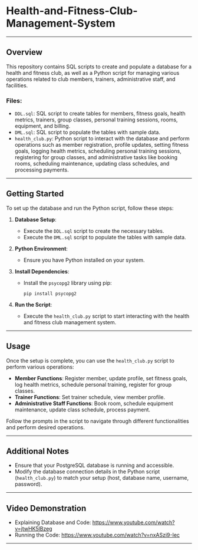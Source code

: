 # Health-and-Fitness-Club-Management-System

---

## Overview

This repository contains SQL scripts to create and populate a database for a health and fitness club, as well as a Python script for managing various operations related to club members, trainers, administrative staff, and facilities.

### Files:

- `DDL.sql`: SQL script to create tables for members, fitness goals, health metrics, trainers, group classes, personal training sessions, rooms, equipment, and billing.
- `DML.sql`: SQL script to populate the tables with sample data.
- `health_club.py`: Python script to interact with the database and perform operations such as member registration, profile updates, setting fitness goals, logging health metrics, scheduling personal training sessions, registering for group classes, and administrative tasks like booking rooms, scheduling maintenance, updating class schedules, and processing payments.

---

## Getting Started

To set up the database and run the Python script, follow these steps:

1. **Database Setup**:
   - Execute the `DDL.sql` script to create the necessary tables.
   - Execute the `DML.sql` script to populate the tables with sample data.

2. **Python Environment**:
   - Ensure you have Python installed on your system.

3. **Install Dependencies**:
   - Install the `psycopg2` library using pip:
     ```
     pip install psycopg2
     ```

4. **Run the Script**:
   - Execute the `health_club.py` script to start interacting with the health and fitness club management system.

---

## Usage

Once the setup is complete, you can use the `health_club.py` script to perform various operations:

- **Member Functions**: Register member, update profile, set fitness goals, log health metrics, schedule personal training, register for group classes.
- **Trainer Functions**: Set trainer schedule, view member profile.
- **Administrative Staff Functions**: Book room, schedule equipment maintenance, update class schedule, process payment.

Follow the prompts in the script to navigate through different functionalities and perform desired operations.

---

## Additional Notes

- Ensure that your PostgreSQL database is running and accessible.
- Modify the database connection details in the Python script (`health_club.py`) to match your setup (host, database name, username, password).

---

## Video Demonstration

- Explaining Database and Code: https://www.youtube.com/watch?v=jtwHK5lBzeg
- Running the Code: https://www.youtube.com/watch?v=nxASzi9-Iec

---
